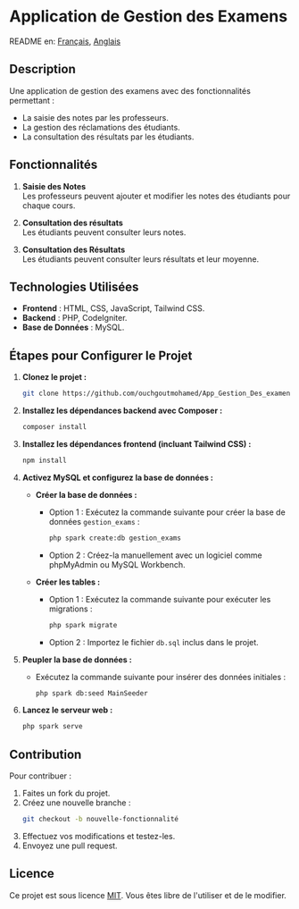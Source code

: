 # Application de Gestion des Examens

README en: [Français](README-FR.md), [Anglais](README.md)

## Description
Une application de gestion des examens avec des fonctionnalités permettant :
- La saisie des notes par les professeurs.
- La gestion des réclamations des étudiants.
- La consultation des résultats par les étudiants.

## Fonctionnalités
1. **Saisie des Notes**  
   Les professeurs peuvent ajouter et modifier les notes des étudiants pour chaque cours.
   
2. **Consultation des résultats**  
   Les étudiants peuvent consulter leurs notes.

3. **Consultation des Résultats**  
   Les étudiants peuvent consulter leurs résultats et leur moyenne.

## Technologies Utilisées
- **Frontend** : HTML, CSS, JavaScript, Tailwind CSS.
- **Backend** : PHP, CodeIgniter.
- **Base de Données** : MySQL.

## Étapes pour Configurer le Projet

1. **Clonez le projet :**
   ```bash
   git clone https://github.com/ouchgoutmohamed/App_Gestion_Des_examens.git
   ```

2. **Installez les dépendances backend avec Composer :**
   ```bash
   composer install
   ```

3. **Installez les dépendances frontend (incluant Tailwind CSS) :**
   ```bash
   npm install
   ```

4. **Activez MySQL et configurez la base de données :**

   - **Créer la base de données :**
     - Option 1 : Exécutez la commande suivante pour créer la base de données `gestion_exams` :
       ```bash
       php spark create:db gestion_exams
       ```
     - Option 2 : Créez-la manuellement avec un logiciel comme phpMyAdmin ou MySQL Workbench.

   - **Créer les tables :**
     - Option 1 : Exécutez la commande suivante pour exécuter les migrations :
       ```bash
       php spark migrate
       ```
     - Option 2 : Importez le fichier `db.sql` inclus dans le projet.

5. **Peupler la base de données :**
   - Exécutez la commande suivante pour insérer des données initiales :
     ```bash
     php spark db:seed MainSeeder
     ```

6. **Lancez le serveur web :**
   ```bash
   php spark serve
   ```

## Contribution
Pour contribuer :
1. Faites un fork du projet.
2. Créez une nouvelle branche :
   ```bash
   git checkout -b nouvelle-fonctionnalité
   ```
3. Effectuez vos modifications et testez-les.
4. Envoyez une pull request.

## Licence
Ce projet est sous licence [MIT](https://opensource.org/licenses/MIT). Vous êtes libre de l'utiliser et de le modifier.

